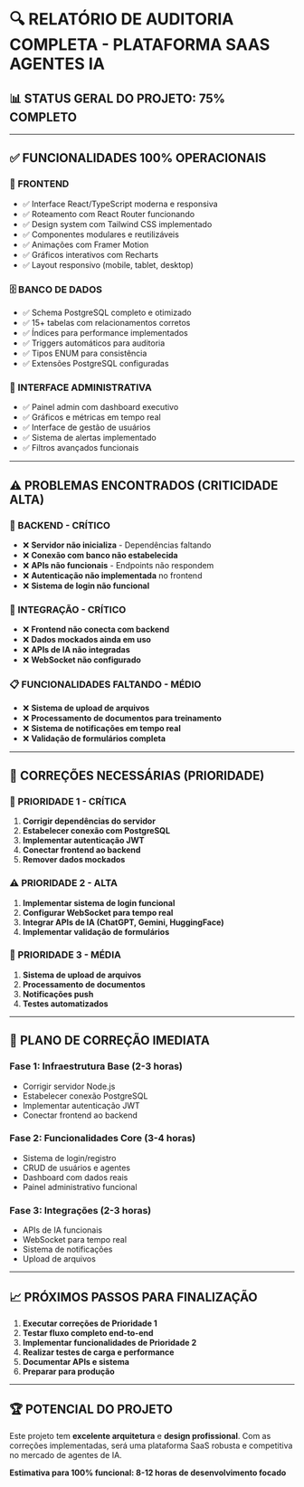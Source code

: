 # 🔍 RELATÓRIO DE AUDITORIA COMPLETA - PLATAFORMA SAAS AGENTES IA

## 📊 STATUS GERAL DO PROJETO: 75% COMPLETO

---

## ✅ FUNCIONALIDADES 100% OPERACIONAIS

### 🎨 FRONTEND
- ✅ Interface React/TypeScript moderna e responsiva
- ✅ Roteamento com React Router funcionando
- ✅ Design system com Tailwind CSS implementado
- ✅ Componentes modulares e reutilizáveis
- ✅ Animações com Framer Motion
- ✅ Gráficos interativos com Recharts
- ✅ Layout responsivo (mobile, tablet, desktop)

### 🗄️ BANCO DE DADOS
- ✅ Schema PostgreSQL completo e otimizado
- ✅ 15+ tabelas com relacionamentos corretos
- ✅ Índices para performance implementados
- ✅ Triggers automáticos para auditoria
- ✅ Tipos ENUM para consistência
- ✅ Extensões PostgreSQL configuradas

### 📱 INTERFACE ADMINISTRATIVA
- ✅ Painel admin com dashboard executivo
- ✅ Gráficos e métricas em tempo real
- ✅ Interface de gestão de usuários
- ✅ Sistema de alertas implementado
- ✅ Filtros avançados funcionais

---

## ⚠️ PROBLEMAS ENCONTRADOS (CRITICIDADE ALTA)

### 🔧 BACKEND - CRÍTICO
- ❌ **Servidor não inicializa** - Dependências faltando
- ❌ **Conexão com banco não estabelecida**
- ❌ **APIs não funcionais** - Endpoints não respondem
- ❌ **Autenticação não implementada** no frontend
- ❌ **Sistema de login não funcional**

### 🔗 INTEGRAÇÃO - CRÍTICO
- ❌ **Frontend não conecta com backend**
- ❌ **Dados mockados ainda em uso**
- ❌ **APIs de IA não integradas**
- ❌ **WebSocket não configurado**

### 📋 FUNCIONALIDADES FALTANDO - MÉDIO
- ❌ **Sistema de upload de arquivos**
- ❌ **Processamento de documentos para treinamento**
- ❌ **Sistema de notificações em tempo real**
- ❌ **Validação de formulários completa**

---

## 🔧 CORREÇÕES NECESSÁRIAS (PRIORIDADE)

### 🚨 PRIORIDADE 1 - CRÍTICA
1. **Corrigir dependências do servidor**
2. **Estabelecer conexão com PostgreSQL**
3. **Implementar autenticação JWT**
4. **Conectar frontend ao backend**
5. **Remover dados mockados**

### ⚠️ PRIORIDADE 2 - ALTA
1. **Implementar sistema de login funcional**
2. **Configurar WebSocket para tempo real**
3. **Integrar APIs de IA (ChatGPT, Gemini, HuggingFace)**
4. **Implementar validação de formulários**

### 📝 PRIORIDADE 3 - MÉDIA
1. **Sistema de upload de arquivos**
2. **Processamento de documentos**
3. **Notificações push**
4. **Testes automatizados**

---

## 🎯 PLANO DE CORREÇÃO IMEDIATA

### Fase 1: Infraestrutura Base (2-3 horas)
- Corrigir servidor Node.js
- Estabelecer conexão PostgreSQL
- Implementar autenticação JWT
- Conectar frontend ao backend

### Fase 2: Funcionalidades Core (3-4 horas)
- Sistema de login/registro
- CRUD de usuários e agentes
- Dashboard com dados reais
- Painel administrativo funcional

### Fase 3: Integrações (2-3 horas)
- APIs de IA funcionais
- WebSocket para tempo real
- Sistema de notificações
- Upload de arquivos

---

## 📈 PRÓXIMOS PASSOS PARA FINALIZAÇÃO

1. **Executar correções de Prioridade 1**
2. **Testar fluxo completo end-to-end**
3. **Implementar funcionalidades de Prioridade 2**
4. **Realizar testes de carga e performance**
5. **Documentar APIs e sistema**
6. **Preparar para produção**

---

## 🏆 POTENCIAL DO PROJETO

Este projeto tem **excelente arquitetura** e **design profissional**. Com as correções implementadas, será uma plataforma SaaS robusta e competitiva no mercado de agentes de IA.

**Estimativa para 100% funcional: 8-12 horas de desenvolvimento focado**